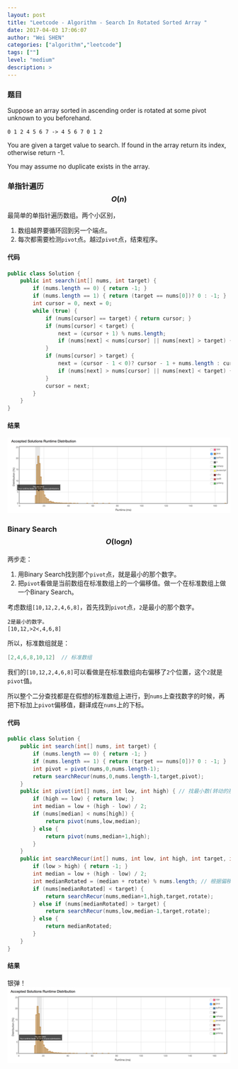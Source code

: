 ```yaml
---
layout: post
title: "Leetcode - Algorithm - Search In Rotated Sorted Array "
date: 2017-04-03 17:06:07
author: "Wei SHEN"
categories: ["algorithm","leetcode"]
tags: [""]
level: "medium"
description: >
---
```


### 题目
Suppose an array sorted in ascending order is rotated at some pivot unknown to you beforehand.
```
0 1 2 4 5 6 7 -> 4 5 6 7 0 1 2
```
You are given a target value to search. If found in the array return its index, otherwise return -1.

You may assume no duplicate exists in the array.

### 单指针遍历 $$O(n)$$
最简单的单指针遍历数组。两个小区别，
1. 数组越界要循环回到另一个端点。
2. 每次都需要检测`pivot`点。越过`pivot`点，结束程序。

#### 代码
```java
public class Solution {
    public int search(int[] nums, int target) {
        if (nums.length == 0) { return -1; }
        if (nums.length == 1) { return (target == nums[0])? 0 : -1; }
        int cursor = 0, next = 0;
        while (true) {
            if (nums[cursor] == target) { return cursor; }
            if (nums[cursor] < target) {
                next = (cursor + 1) % nums.length;
                if (nums[next] < nums[cursor] || nums[next] > target) { return -1; }
            }
            if (nums[cursor] > target) {
                next = (cursor - 1 < 0)? cursor - 1 + nums.length : cursor - 1;
                if (nums[next] > nums[cursor] || nums[next] < target) { return -1; }
            }
            cursor = next;
        }
    }
}
```

#### 结果
![search-in-rotated-sorted-array-1](/images/leetcode/search-in-rotated-sorted-array-1.png)

### Binary Search $$O(\log_{}{n})$$
两步走：
1. 用Binary Search找到那个`pivot`点，就是最小的那个数字。
2. 把`pivot`看做是当前数组在标准数组上的一个偏移值。做一个在标准数组上做一个Binary Search。

考虑数组`[10,12,2,4,6,8]`，首先找到`pivot`点，`2`是最小的那个数字。
```
2是最小的数字。
[10,12,>2<,4,6,8]
```
所以，标准数组就是：
```java
[2,4,6,8,10,12]  // 标准数组
```
我们的`[10,12,2,4,6,8]`可以看做是在标准数组向右偏移了`2`个位置，这个`2`就是`pivot`值。

所以整个二分查找都是在假想的标准数组上进行，到`nums`上查找数字的时候，再把下标加上`pivot`偏移值，翻译成在`nums`上的下标。


#### 代码
```java
public class Solution {
    public int search(int[] nums, int target) {
        if (nums.length == 0) { return -1; }
        if (nums.length == 1) { return (target == nums[0])? 0 : -1; }
        int pivot = pivot(nums,0,nums.length-1);
        return searchRecur(nums,0,nums.length-1,target,pivot);
    }
    public int pivot(int[] nums, int low, int high) { // 找最小数(转动的那个点)
        if (high == low) { return low; }
        int median = low + (high - low) / 2;
        if (nums[median] < nums[high]) {
            return pivot(nums,low,median);
        } else {
            return pivot(nums,median+1,high);
        }
    }
    public int searchRecur(int[] nums, int low, int high, int target, int rotate) { //正常的二分查找
        if (low > high) { return -1; }
        int median = low + (high - low) / 2;
        int medianRotated = (median + rotate) % nums.length; // 根据偏移值找到点在数组上的实际位置
        if (nums[medianRotated] < target) {
            return searchRecur(nums,median+1,high,target,rotate);
        } else if (nums[medianRotated] > target) {
            return searchRecur(nums,low,median-1,target,rotate);
        } else {
            return medianRotated;
        }
    }
}
```

#### 结果
银弹！
![search-in-rotated-sorted-array-2](/images/leetcode/search-in-rotated-sorted-array-2.png)
